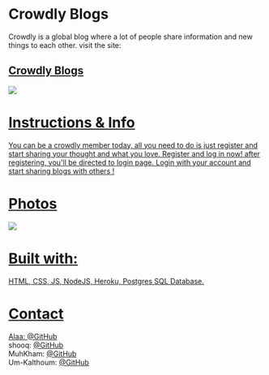 # Crowdly Blogs

Crowdly is a global blog where a lot of people share information and new things to each other.
visit the site: <h2><a href="https://crowdly-blog.herokuapp.com/">Crowdly Blogs</h2>

<img src="https://image4.owler.com/logo/crowdly_owler_20160226_201601_original.png">

# Instructions & Info

You can be a crowdly member today, all you need to do is just register and start sharing your thought and what you love.
Register and log in now! after registering, you'll be directed to login page. 
Login with your account and start sharing blogs with others !

# Photos

<img src="https://crowdly.com/assets/crowdly-platform-imac-fe4d25b06c9af2eb2129e30369ce6a2a55633cda878cf7e0eaf2e1f44388e29c.png">



# Built with:

HTML, CSS, JS, NodeJS, Heroku, Postgres SQL Database.

# Contact

Alaa: [@GitHub](https://github.com/alaabashiyi) <br>
shooq: [@GitHub](https://github.com/shoogkabiya) <br>
MuhKham: [@GitHub](https://github.com/nuwrss) <br>
Um-Kalthoum: [@GitHub](https://github.com/Lujain-AbdUllatif) <br>
